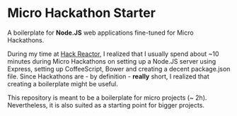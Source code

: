 Micro Hackathon Starter
=======================

A boilerplate for **Node.JS** web applications fine-tuned for Micro Hackathons.

During my time at [Hack Reactor](http://www.hackreactor.com/), I realized that I usually spend about ~10 minutes during Micro Hackathons on setting up a Node.JS server using Express, setting up CoffeeScript, Bower and creating a decent package.json file. Since Hackathons are - by definition - **really** short, I realized that creating a boilerplate might be useful.

This repository is meant to be a boilerplate for micro projects (~ 2h). Nevertheless, it is also suited as a starting point for bigger projects.
